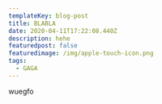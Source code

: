 ```yaml
---
templateKey: blog-post
title: BLABLA
date: 2020-04-11T17:22:08.440Z
description: hehe
featuredpost: false
featuredimage: /img/apple-touch-icon.png
tags:
  - GAGA
---
```

wuegfo